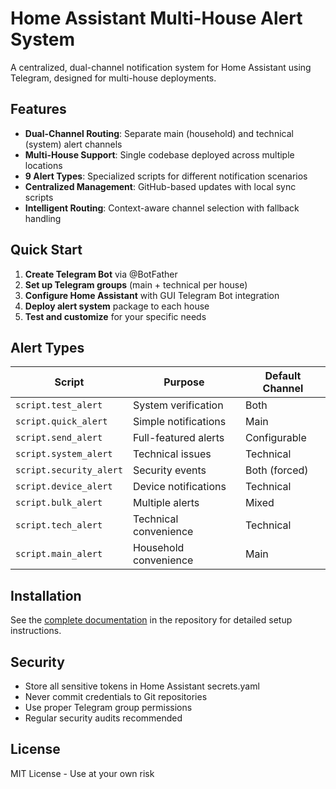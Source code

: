# Home Assistant Multi-House Alert System

A centralized, dual-channel notification system for Home Assistant using Telegram, designed for multi-house deployments.

## Features

- **Dual-Channel Routing**: Separate main (household) and technical (system) alert channels
- **Multi-House Support**: Single codebase deployed across multiple locations
- **9 Alert Types**: Specialized scripts for different notification scenarios
- **Centralized Management**: GitHub-based updates with local sync scripts
- **Intelligent Routing**: Context-aware channel selection with fallback handling

## Quick Start

1. **Create Telegram Bot** via @BotFather
2. **Set up Telegram groups** (main + technical per house)
3. **Configure Home Assistant** with GUI Telegram Bot integration
4. **Deploy alert system** package to each house
5. **Test and customize** for your specific needs

## Alert Types

| Script | Purpose | Default Channel |
|--------|---------|----------------|
| `script.test_alert` | System verification | Both |
| `script.quick_alert` | Simple notifications | Main |
| `script.send_alert` | Full-featured alerts | Configurable |
| `script.system_alert` | Technical issues | Technical |
| `script.security_alert` | Security events | Both (forced) |
| `script.device_alert` | Device notifications | Technical |
| `script.bulk_alert` | Multiple alerts | Mixed |
| `script.tech_alert` | Technical convenience | Technical |
| `script.main_alert` | Household convenience | Main |

## Installation

See the [complete documentation](ha-alert-system/blob/main/Alert%20System%20Setup%20and%20Usage%20Guide.md) in the repository for detailed setup instructions.

## Security

- Store all sensitive tokens in Home Assistant secrets.yaml
- Never commit credentials to Git repositories
- Use proper Telegram group permissions
- Regular security audits recommended

## License

MIT License - Use at your own risk
